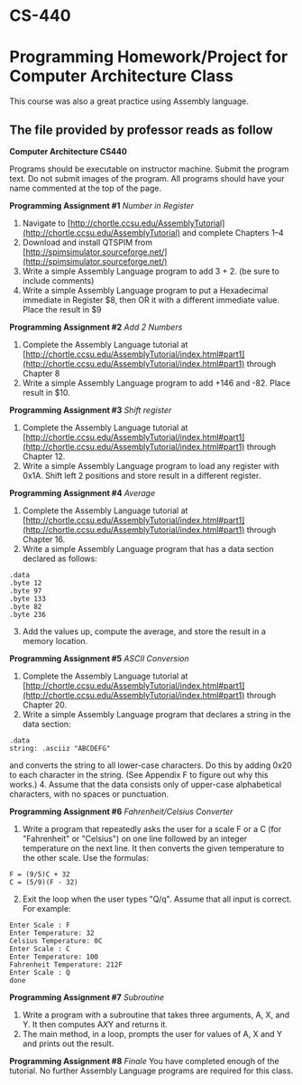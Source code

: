 # CS-440
# Programming Homework/Project for Computer Architecture Class

This course was also a great practice using Assembly language.

## The file provided by professor reads as follow ##

**Computer Architecture CS440**

Programs should be executable on instructor machine. Submit the program text. Do not submit images of the program. All programs should have your name commented at the top of the page.

**Programming Assignment #1**
*Number in Register*
1. Navigate to [http://chortle.ccsu.edu/AssemblyTutorial](http://chortle.ccsu.edu/AssemblyTutorial) and complete Chapters 1–4
2. Download and install QTSPIM from [http://spimsimulator.sourceforge.net/](http://spimsimulator.sourceforge.net/)
3. Write a simple Assembly Language program to add 3 + 2. (be sure to include comments)
4. Write a simple Assembly Language program to put a Hexadecimal immediate in Register $8, then OR it with a different immediate value. Place the result in $9

**Programming Assignment #2**
*Add 2 Numbers*
1. Complete the Assembly Language tutorial at [http://chortle.ccsu.edu/AssemblyTutorial/index.html#part1](http://chortle.ccsu.edu/AssemblyTutorial/index.html#part1) through Chapter 8
2. Write a simple Assembly Language program to add +146 and -82. Place result in $10.

**Programming Assignment #3**
*Shift register*
1. Complete the Assembly Language tutorial at [http://chortle.ccsu.edu/AssemblyTutorial/index.html#part1](http://chortle.ccsu.edu/AssemblyTutorial/index.html#part1) through Chapter 12.
2. Write a simple Assembly Language program to load any register with 0x1A. Shift left 2 positions and store result in a different register.

**Programming Assignment #4**
*Average*
1. Complete the Assembly Language tutorial at [http://chortle.ccsu.edu/AssemblyTutorial/index.html#part1](http://chortle.ccsu.edu/AssemblyTutorial/index.html#part1) through Chapter 16.
2. Write a simple Assembly Language program that has a data section declared as follows:
```
.data
.byte 12
.byte 97
.byte 133
.byte 82
.byte 236
```
3. Add the values up, compute the average, and store the result in a memory location.

**Programming Assignment #5**
*ASCII Conversion*
1. Complete the Assembly Language tutorial at [http://chortle.ccsu.edu/AssemblyTutorial/index.html#part1](http://chortle.ccsu.edu/AssemblyTutorial/index.html#part1) through Chapter 20.
2. Write a simple Assembly Language program that declares a string in the data section:
```
.data
string: .asciiz "ABCDEFG"
```
and converts the string to all lower-case characters. Do this by adding 0x20 to each character in the string. (See Appendix F to figure out why this works.)
4. Assume that the data consists only of upper-case alphabetical characters, with no spaces or punctuation.

**Programming Assignment #6**
*Fahrenheit/Celsius Converter*
1. Write a program that repeatedly asks the user for a scale F or a C (for "Fahrenheit" or "Celsius") on one line followed by an integer temperature on the next line. It then converts the given temperature to the other scale. Use the formulas:
```
F = (9/5)C + 32
C = (5/9)(F - 32)
```
2. Exit the loop when the user types "Q/q". Assume that all input is correct. For example:
```
Enter Scale : F
Enter Temperature: 32
Celsius Temperature: 0C
Enter Scale : C
Enter Temperature: 100
Fahrenheit Temperature: 212F
Enter Scale : Q
done
```

**Programming Assignment #7**
*Subroutine*
1. Write a program with a subroutine that takes three arguments, A, X, and Y. It then computes A*X*Y and returns it.
2. The main method, in a loop, prompts the user for values of A, X and Y and prints out the result.

**Programming Assignment #8**
*Finale*
You have completed enough of the tutorial. No further Assembly Language programs are required for this class.